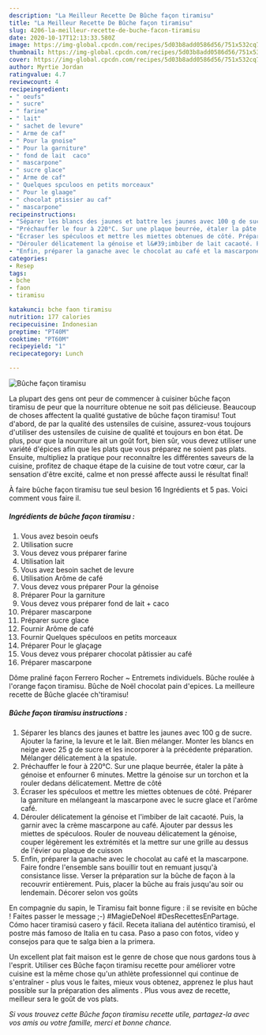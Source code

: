 ```yaml
---
description: "La Meilleur Recette De Bûche façon tiramisu"
title: "La Meilleur Recette De Bûche façon tiramisu"
slug: 4206-la-meilleur-recette-de-buche-facon-tiramisu
date: 2020-10-17T12:13:33.580Z
image: https://img-global.cpcdn.com/recipes/5d03b8add0586d56/751x532cq70/buche-facon-tiramisu-photo-principale-de-la-recette.jpg
thumbnail: https://img-global.cpcdn.com/recipes/5d03b8add0586d56/751x532cq70/buche-facon-tiramisu-photo-principale-de-la-recette.jpg
cover: https://img-global.cpcdn.com/recipes/5d03b8add0586d56/751x532cq70/buche-facon-tiramisu-photo-principale-de-la-recette.jpg
author: Myrtie Jordan
ratingvalue: 4.7
reviewcount: 4
recipeingredient:
- " oeufs"
- " sucre"
- " farine"
- " lait"
- " sachet de levure"
- " Arme de caf"
- " Pour la gnoise"
- " Pour la garniture"
- " fond de lait  caco"
- " mascarpone"
- " sucre glace"
- " Arme de caf"
- " Quelques spculoos en petits morceaux"
- " Pour le glaage"
- " chocolat ptissier au caf"
- " mascarpone"
recipeinstructions:
- "Séparer les blancs des jaunes et battre les jaunes avec 100 g de sucre. Ajouter la farine, la levure et le lait. Bien mélanger. Monter les blancs en neige avec 25 g de sucre et les incorporer à la précédente préparation. Mélanger délicatement à la spatule."
- "Préchauffer le four à 220°C. Sur une plaque beurrée, étaler la pâte à génoise et enfourner 6 minutes. Mettre la génoise sur un torchon et la rouler dedans délicatement. Mettre de côté"
- "Écraser les spéculoos et mettre les miettes obtenues de côté. Préparer la garniture en mélangeant la mascarpone avec le sucre glace et l&#39;arôme café."
- "Dérouler délicatement la génoise et l&#39;imbiber de lait cacaoté. Puis, la garnir avec la crème mascarpone au café. Ajouter par dessus les miettes de spéculoos. Rouler de nouveau délicatement la génoise, couper légèrement les extrémités et la mettre sur une grille au dessus de l&#39;évier ou plaque de cuisson"
- "Enfin, préparer la ganache avec le chocolat au café et la mascarpone. Faire fondre l&#39;ensemble sans bouillir tout en remuant jusqu&#39;à consistance lisse. Verser la préparation sur la bûche de façon à la recouvrir entièrement. Puis, placer la bûche au frais jusqu&#39;au soir ou lendemain. Décorer selon vos goûts"
categories:
- Resep
tags:
- bche
- faon
- tiramisu

katakunci: bche faon tiramisu 
nutrition: 177 calories
recipecuisine: Indonesian
preptime: "PT40M"
cooktime: "PT60M"
recipeyield: "1"
recipecategory: Lunch

---
```



![Bûche façon tiramisu](https://img-global.cpcdn.com/recipes/5d03b8add0586d56/751x532cq70/buche-facon-tiramisu-photo-principale-de-la-recette.jpg)

La plupart des gens ont peur de commencer à cuisiner bûche façon tiramisu de peur que la nourriture obtenue ne soit pas délicieuse. Beaucoup de choses affectent la qualité gustative de bûche façon tiramisu! Tout d'abord, de par la qualité des ustensiles de cuisine, assurez-vous toujours d'utiliser des ustensiles de cuisine de qualité et toujours en bon état. De plus, pour que la nourriture ait un goût fort, bien sûr, vous devez utiliser une variété d'épices afin que les plats que vous préparez ne soient pas plats. Ensuite, multipliez la pratique pour reconnaître les différentes saveurs de la cuisine, profitez de chaque étape de la cuisine de tout votre cœur, car la sensation d'être excité, calme et non pressé affecte aussi le résultat final!

<!--inarticleads1-->

À faire bûche façon tiramisu tue seul besion 16 Ingrédients et 5 pas. Voici comment vous faire il.

##### Ingrédients de bûche façon tiramisu :

1. Vous avez besoin  oeufs
1. Utilisation  sucre
1. Vous devez vous préparer  farine
1. Utilisation  lait
1. Vous avez besoin  sachet de levure
1. Utilisation  Arôme de café
1. Vous devez vous préparer  Pour la génoise
1. Préparer  Pour la garniture
1. Vous devez vous préparer  fond de lait + caco
1. Préparer  mascarpone
1. Préparer  sucre glace
1. Fournir  Arôme de café
1. Fournir  Quelques spéculoos en petits morceaux
1. Préparer  Pour le glaçage
1. Vous devez vous préparer  chocolat pâtissier au café
1. Préparer  mascarpone


Dôme praliné façon Ferrero Rocher ~ Entremets individuels. Bûche roulée à l&#39;orange façon tiramisu. Bûche de Noël chocolat pain d&#39;epices. La meilleure recette de Bûche glacée ch&#39;tiramisu! 

<!--inarticleads2-->

##### Bûche façon tiramisu instructions :

1. Séparer les blancs des jaunes et battre les jaunes avec 100 g de sucre. Ajouter la farine, la levure et le lait. Bien mélanger. Monter les blancs en neige avec 25 g de sucre et les incorporer à la précédente préparation. Mélanger délicatement à la spatule.
1. Préchauffer le four à 220°C. Sur une plaque beurrée, étaler la pâte à génoise et enfourner 6 minutes. Mettre la génoise sur un torchon et la rouler dedans délicatement. Mettre de côté
1. Écraser les spéculoos et mettre les miettes obtenues de côté. Préparer la garniture en mélangeant la mascarpone avec le sucre glace et l&#39;arôme café.
1. Dérouler délicatement la génoise et l&#39;imbiber de lait cacaoté. Puis, la garnir avec la crème mascarpone au café. Ajouter par dessus les miettes de spéculoos. Rouler de nouveau délicatement la génoise, couper légèrement les extrémités et la mettre sur une grille au dessus de l&#39;évier ou plaque de cuisson
1. Enfin, préparer la ganache avec le chocolat au café et la mascarpone. Faire fondre l&#39;ensemble sans bouillir tout en remuant jusqu&#39;à consistance lisse. Verser la préparation sur la bûche de façon à la recouvrir entièrement. Puis, placer la bûche au frais jusqu&#39;au soir ou lendemain. Décorer selon vos goûts


En compagnie du sapin, le Tiramisu fait bonne figure : il se revisite en bûche ! Faites passer le message ;-) #MagieDeNoel #DesRecettesEnPartage. Cómo hacer tiramisú casero y fácil. Receta italiana del auténtico tiramisú, el postre más famoso de Italia en tu casa. Paso a paso con fotos, vídeo y consejos para que te salga bien a la primera. 

<!--inarticleads1-->

<p>
Un excellent plat fait maison est le genre de chose que nous gardons tous à l'esprit. Utiliser ces Bûche façon tiramisu recette pour améliorer votre cuisine est la même chose qu'un athlète professionnel qui continue de s'entraîner - plus vous le faites, mieux vous obtenez, apprenez le plus haut possible sur la préparation des aliments . Plus vous avez de recette, meilleur sera le goût de vos plats.
</p>

<p>
<i>Si vous trouvez cette Bûche façon tiramisu recette utile, partagez-la avec vos amis ou votre famille, merci et bonne chance.</i>
</p>
